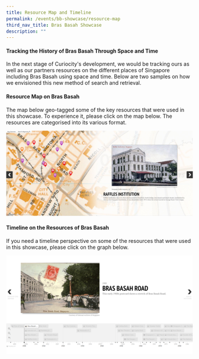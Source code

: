 ```yaml
---
title: Resource Map and Timeline
permalink: /events/bb-showcase/resource-map
third_nav_title: Bras Basah Showcase
description: ""
---
```

#### **Tracking the History of Bras Basah Through Space and Time**

In the next stage of Curiocity's development, we would be tracking ours as well as our partners resources on the different places of Singapore including Bras Basah using space and time. Below are two samples on how we envisioned this new method of search and retrieval.

#### **Resource Map on Bras Basah**

The map below geo-tagged some of the key resources that were used in this showcase. To experience it, please click on the map below. The resources are categorised into its various format.

[![Alt text for image on Isomer site](/images/sample-bb-resource-story-map.jpg)](https://uploads.knightlab.com/storymapjs/be07f88bbb474da1dff518b7264b010c/bras-basah-resource-map/index.html)

#### **Timeline on the Resources of Bras Basah**

If you need a timeline perspective on some of the resources that were used in this showcase, please click on the graph below.

[![Alt text for image on Isomer site](/images/sample-bb-timeline.jpg)](https://cdn.knightlab.com/libs/timeline3/latest/embed/index.html?source=1elGCCYQz0c2R57DJiL0Umm8TqV_wwSDbsVC-xUD6JZA&font=Default&lang=en&initial_zoom=2&height=650)